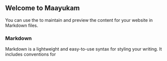 ## Welcome to Maayukam

You can use the to maintain and preview the content for your website in Markdown files.


### Markdown

Markdown is a lightweight and easy-to-use syntax for styling your writing. It includes conventions for


